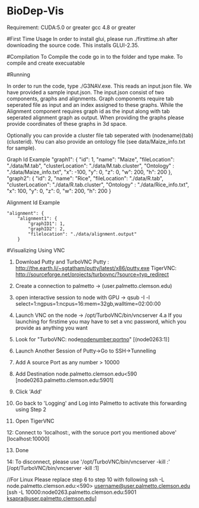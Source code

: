 # BioDep-Vis

Requirement: 
CUDA:5.0 or greater
gcc 4.8 or greater

#First Time Usage
In order to install glui, please run ./firsttime.sh after downloading the source code. This installs GLUI-2.35.

#Compilation
To Compile the code go in to the folder and type make. To compile and create execuatable

#Running

In order to run the code, type ./G3NAV.exe. This reads an input.json file. We have provided a sample input.json. 
The input.json consist of two components, graphs and alignments. Graph components require tab seperated file as input and an index assigned to these graphs. While the Alignment component requires graph id as the input along with tab seperated alignment graph as output. When providing the graphs please provide coordinates of these graphs in 3d space.

Optionally you can provide a cluster file tab seperated with (nodename)(tab)(clusterid). You can also provide an ontology file (see data/Maize_info.txt for sample).

Graph Id Example
        "graph1": {
            "id": 1,
            "name": "Maize",
            "fileLocation": "./data/M.tab",
            "clusterLocation": "./data/M.tab.cluster",
            "Ontology" : "./data/Maize_info.txt",
            "x": -100,
            "y": 0,
            "z": 0,
            "w": 200,
            "h": 200
        },
        "graph2": {
            "id": 2,
            "name": "Rice",
            "fileLocation": "./data/R.tab",
            "clusterLocation": "./data/R.tab.cluster",
            "Ontology" : "./data/Rice_info.txt",
            "x": 100,
            "y": 0,
            "z": 0,
            "w": 200,
            "h": 200
        }



Alignment Id Example

    "alignment": {
        "alignment1": {
            "graphID1": 1,
            "graphID2": 2,
            "filelocation": "./data/alignment.output"
        }


#Visualizing Using VNC

1. Download Putty  and TurboVNC
Putty : http://the.earth.li/~sgtatham/putty/latest/x86/putty.exe
TigerVNC: http://sourceforge.net/projects/turbovnc/?source=typ_redirect

2. Create a connection to palmetto -> (user.palmetto.clemson.edu)

3. open interactive session to node with GPU -> qsub -I -l select=1:ngpus=1:ncpus=16:mem=32gb,walltime=02:00:00

4. Launch VNC on the node -> /opt/TurboVNC/bin/vncserver
4.a If you launching for firstime you may have to set a vnc password, which you provide as anything you want

5. Look for "TurboVNC: node<nodenumber:portno>"  [(node0263:1)]

6. Launch Another Session of Putty->Go to SSH->Tunnelling

7. Add A source Port as any number > 10000

8. Add Destination node<nodenumber>.palmetto.clemson.edu<590<portno> [node0263.palmetto.clemson.edu:5901]

9. Click 'Add'

10. Go back to 'Logging' and Log into Palmetto to activate this forwarding using Step 2

11. Open TigerVNC

12: Connect to 'localhost:<source port>, with the soruce port you mentioned above'  [localhost:10000]

13. Done

14: To disconnect, please use '/opt/TurboVNC/bin/vncserver  -kill :<portno>' [/opt/TurboVNC/bin/vncserver  -kill :1]

//For Linux Please replace step 6 to step 10 with following
ssh -L <sourceport> node<nodenumber>.palmetto.clemson.edu:<590<portno>> username@user.palmetto.clemson.edu      [ssh -L 10000:node0263.palmetto.clemson.edu:5901  ksapra@user.palmetto.clemson.edu]


